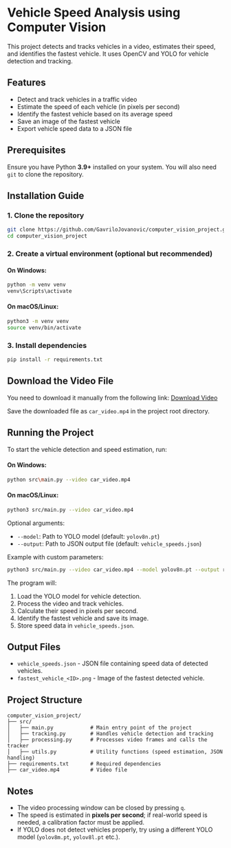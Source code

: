 # Vehicle Speed Analysis using Computer Vision

This project detects and tracks vehicles in a video, estimates their speed, and identifies the fastest vehicle. It uses OpenCV and YOLO for vehicle detection and tracking.

## Features
- Detect and track vehicles in a traffic video
- Estimate the speed of each vehicle (in pixels per second)
- Identify the fastest vehicle based on its average speed
- Save an image of the fastest vehicle
- Export vehicle speed data to a JSON file

## Prerequisites
Ensure you have Python **3.9+** installed on your system. You will also need `git` to clone the repository.

## Installation Guide

### 1. Clone the repository
```bash
git clone https://github.com/GavriloJovanovic/computer_vision_project.git
cd computer_vision_project
```

### 2. Create a virtual environment (optional but recommended)
#### On **Windows**:
```bash
python -m venv venv
venv\Scripts\activate
```
#### On **macOS/Linux**:
```bash
python3 -m venv venv
source venv/bin/activate
```

### 3. Install dependencies
```bash
pip install -r requirements.txt
```

## Download the Video File
You need to download it manually from the following link:
[Download Video](https://drive.google.com/file/d/1GoH1bOYnt8cqBtFbYjFPqqruG1Gncaav/view)

Save the downloaded file as `car_video.mp4` in the project root directory.

## Running the Project

To start the vehicle detection and speed estimation, run:

#### On **Windows**:
```bash
python src\main.py --video car_video.mp4
```

#### On **macOS/Linux**:
```bash
python3 src/main.py --video car_video.mp4
```

Optional arguments:
- `--model`: Path to YOLO model (default: `yolov8n.pt`)
- `--output`: Path to JSON output file (default: `vehicle_speeds.json`)

Example with custom parameters:
```bash
python3 src/main.py --video car_video.mp4 --model yolov8n.pt --output results.json
```

The program will:
1. Load the YOLO model for vehicle detection.
2. Process the video and track vehicles.
3. Calculate their speed in pixels per second.
4. Identify the fastest vehicle and save its image.
5. Store speed data in `vehicle_speeds.json`.

## Output Files
- `vehicle_speeds.json` - JSON file containing speed data of detected vehicles.
- `fastest_vehicle_<ID>.png` - Image of the fastest detected vehicle.

## Project Structure
```
computer_vision_project/
├── src/
│   ├── main.py            # Main entry point of the project
│   ├── tracking.py        # Handles vehicle detection and tracking
│   ├── processing.py      # Processes video frames and calls the tracker
│   ├── utils.py           # Utility functions (speed estimation, JSON handling)
├── requirements.txt       # Required dependencies
├── car_video.mp4		   # Video file
```

## Notes
- The video processing window can be closed by pressing `q`.
- The speed is estimated in **pixels per second**; if real-world speed is needed, a calibration factor must be applied.
- If YOLO does not detect vehicles properly, try using a different YOLO model (`yolov8m.pt`, `yolov8l.pt` etc.).
